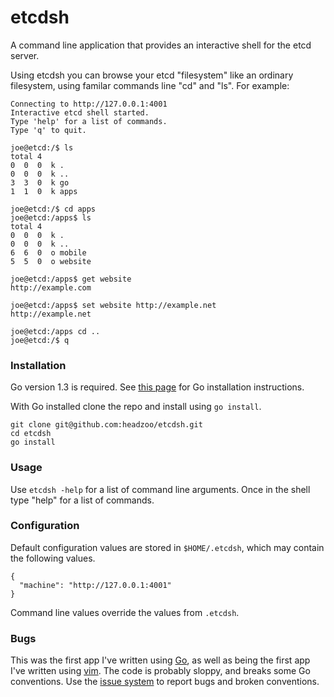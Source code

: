 etcdsh
======
A command line application that provides an interactive shell for the etcd server.

Using etcdsh you can browse your etcd "filesystem" like an ordinary filesystem, using familar commands line "cd" and "ls". For example:


```
Connecting to http://127.0.0.1:4001
Interactive etcd shell started.
Type 'help' for a list of commands.
Type 'q' to quit.

joe@etcd:/$ ls
total 4
0  0  0  k .
0  0  0  k ..
3  3  0  k go
1  1  0  k apps

joe@etcd:/$ cd apps
joe@etcd:/apps$ ls
total 4
0  0  0  k .
0  0  0  k ..
6  6  0  o mobile
5  5  0  o website

joe@etcd:/apps$ get website
http://example.com

joe@etcd:/apps$ set website http://example.net
http://example.net

joe@etcd:/apps cd ..
joe@etcd:/$ q
```


### Installation
Go version 1.3 is required. See [this page](http://golang.org/doc/install) for Go installation instructions.

With Go installed clone the repo and install using `go install`.

```
git clone git@github.com:headzoo/etcdsh.git
cd etcdsh
go install
```

### Usage
Use `etcdsh -help` for a list of command line arguments. Once in the shell type "help" for a list of commands.


### Configuration
Default configuration values are stored in `$HOME/.etcdsh`, which may contain the following values.

```
{
  "machine": "http://127.0.0.1:4001"
}
```

Command line values override the values from `.etcdsh`.

### Bugs
This was the first app I've written using [Go](http://golang.org/), as well as being the first app I've written using [vim](http://www.vim.org/). The code is probably sloppy, and breaks some Go conventions. Use the [issue system](https://github.com/headzoo/etcdsh/issues) to report bugs and broken conventions.


